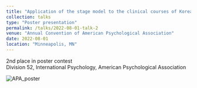 ```yaml
---
title: "Application of the stage model to the clinical courses of Korean patients with bipolar disorders"
collection: talks
type: "Poster presentation"
permalink: /talks/2022-08-01-talk-2
venue: "Annual Convention of American Psychological Association"
date: 2022-08-01
location: "Minneapolis, MN"
---
```


2nd place in poster contest<br>
Division 52, International Psychology, American Psychological Association<br>

![APA_poster](../images/2022-08-01-talk-2/APA_poster.png)
